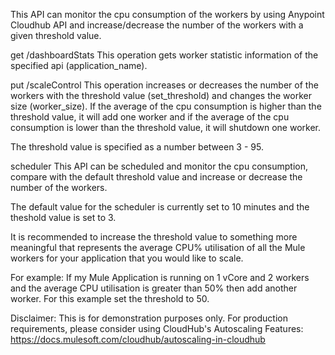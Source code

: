This API can monitor the cpu consumption of the workers by using Anypoint Cloudhub API and increase/decrease the number of the workers with a given threshold value.

get /dashboardStats
This operation gets worker statistic information of the specified api (application_name).

put /scaleControl
This operation increases or decreases the number of the workers with the threshold value (set_threshold) and changes the worker size (worker_size).
If the average of the cpu consumption is higher than the threshold value, it will add one worker and if the average of the cpu consumption is lower than the threshold value, it will shutdown one worker.

The threshold value is specified as a number between 3 - 95.

scheduler
This API can be scheduled and monitor the cpu consumption, compare with the default threshold value and increase or decrease the number of the workers. 

The default value for the scheduler is currently set to 10 minutes and the theshold value is set to 3.

It is recommended to increase the threshold value to something more meaningful that represents the average CPU% utilisation of all the Mule workers for your application that you would like to scale.

For example:
If my Mule Application is running on 1 vCore and 2 workers and the average CPU utilisation is greater than 50% then add another worker. 
For this example set the threshold to 50.


Disclaimer:
This is for demonstration purposes only. 
For production requirements, please consider using CloudHub's Autoscaling Features: https://docs.mulesoft.com/cloudhub/autoscaling-in-cloudhub
